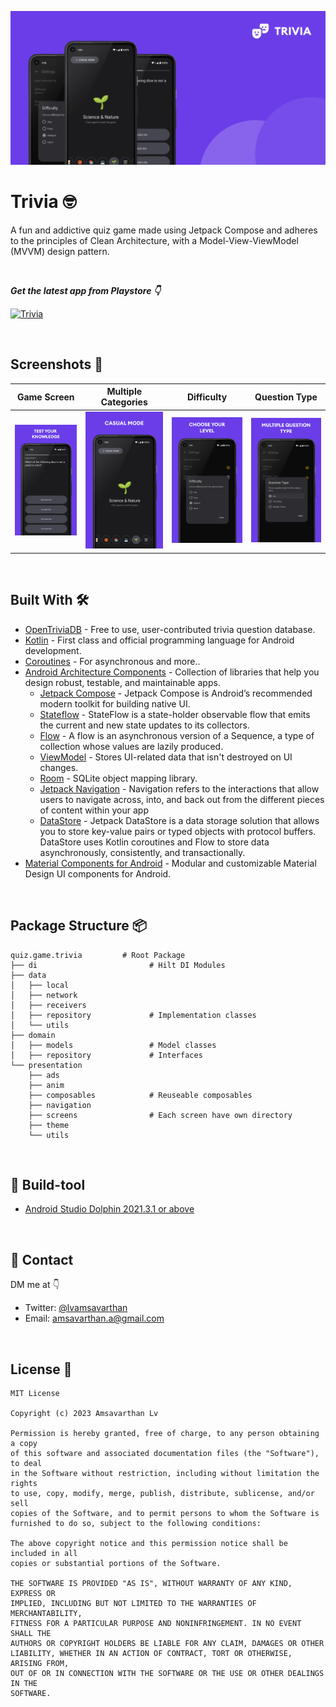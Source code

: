 ![Github Preview Image](https://github.com/amsavarthan/trivia-revamp/blob/main/art/Banner.png?raw=true)

# Trivia 🤓
A fun and addictive quiz game made using Jetpack Compose and adheres to the principles of Clean Architecture, with a Model-View-ViewModel (MVVM) design pattern.

<br />

***Get the latest app from Playstore 👇***

[![Trivia](https://img.shields.io/badge/Trivia-PLAYSTORE-black.svg?style=for-the-badge&logo=android)](https://play.google.com/store/apps/details?id=quiz.game.trivia)

<br />

## Screenshots 📸
Game Screen | Multiple Categories | Difficulty | Question Type
--- | --- | --- |---
![](https://github.com/amsavarthan/trivia-revamp/blob/main/art/S1.png)|![](https://github.com/amsavarthan/trivia-revamp/blob/main/art/S2.png)|![](https://github.com/amsavarthan/trivia-revamp/blob/main/art/S4.png)|![](https://github.com/amsavarthan/trivia-revamp/blob/main/art/S5.png)|

<br />


## Built With 🛠
- [OpenTriviaDB](https://opentdb.com/) - Free to use, user-contributed trivia question database.
- [Kotlin](https://kotlinlang.org/) - First class and official programming language for Android development.
- [Coroutines](https://kotlinlang.org/docs/reference/coroutines-overview.html) - For asynchronous and more..
- [Android Architecture Components](https://developer.android.com/topic/libraries/architecture) - Collection of libraries that help you design robust, testable, and maintainable apps.
  - [Jetpack Compose](https://developer.android.com/jetpack/compose) - Jetpack Compose is Android’s recommended modern toolkit for building native UI.
  - [Stateflow](https://developer.android.com/kotlin/flow/stateflow-and-sharedflow) - StateFlow is a state-holder observable flow that emits the current and new state updates to its collectors. 
  - [Flow](https://kotlinlang.org/docs/reference/coroutines/flow.html) - A flow is an asynchronous version of a Sequence, a type of collection whose values are lazily produced.
  - [ViewModel](https://developer.android.com/topic/libraries/architecture/viewmodel) - Stores UI-related data that isn't destroyed on UI changes. 
  - [Room](https://developer.android.com/topic/libraries/architecture/room) - SQLite object mapping library.
  - [Jetpack Navigation](https://developer.android.com/guide/navigation) - Navigation refers to the interactions that allow users to navigate across, into, and back out from the different pieces of content within your app
  - [DataStore](https://developer.android.com/topic/libraries/architecture/datastore) - Jetpack DataStore is a data storage solution that allows you to store key-value pairs or typed objects with protocol buffers. DataStore uses Kotlin coroutines and Flow to store data asynchronously, consistently, and transactionally.
- [Material Components for Android](https://github.com/material-components/material-components-android) - Modular and customizable Material Design UI components for Android.

<br />

## Package Structure 📦
    
    
    quiz.game.trivia         # Root Package
    ├── di                         # Hilt DI Modules
    ├── data         
    │   ├── local             
    │   ├── network             
    │   ├── receivers             
    │   ├── repository             # Implementation classes
    │   └── utils                  
    ├── domain                     
    │   ├── models                 # Model classes
    │   ├── repository             # Interfaces               
    └── presentation      
        ├── ads
        ├── anim
        ├── composables            # Reuseable composables  
        ├── navigation 
        ├── screens                # Each screen have own directory
        ├── theme   
        └── utils


<br />

## 🧰 Build-tool

- [Android Studio Dolphin 2021.3.1 or above](https://developer.android.com/studio)

<br />

## 📩 Contact

DM me at 👇

* Twitter: <a href="https://twitter.com/lvamsavarthan" target="_blank">@lvamsavarthan</a>
* Email: amsavarthan.a@gmail.com

<br />

## License 🔖
```
MIT License

Copyright (c) 2023 Amsavarthan Lv

Permission is hereby granted, free of charge, to any person obtaining a copy
of this software and associated documentation files (the "Software"), to deal
in the Software without restriction, including without limitation the rights
to use, copy, modify, merge, publish, distribute, sublicense, and/or sell
copies of the Software, and to permit persons to whom the Software is
furnished to do so, subject to the following conditions:

The above copyright notice and this permission notice shall be included in all
copies or substantial portions of the Software.

THE SOFTWARE IS PROVIDED "AS IS", WITHOUT WARRANTY OF ANY KIND, EXPRESS OR
IMPLIED, INCLUDING BUT NOT LIMITED TO THE WARRANTIES OF MERCHANTABILITY,
FITNESS FOR A PARTICULAR PURPOSE AND NONINFRINGEMENT. IN NO EVENT SHALL THE
AUTHORS OR COPYRIGHT HOLDERS BE LIABLE FOR ANY CLAIM, DAMAGES OR OTHER
LIABILITY, WHETHER IN AN ACTION OF CONTRACT, TORT OR OTHERWISE, ARISING FROM,
OUT OF OR IN CONNECTION WITH THE SOFTWARE OR THE USE OR OTHER DEALINGS IN THE
SOFTWARE.
```
